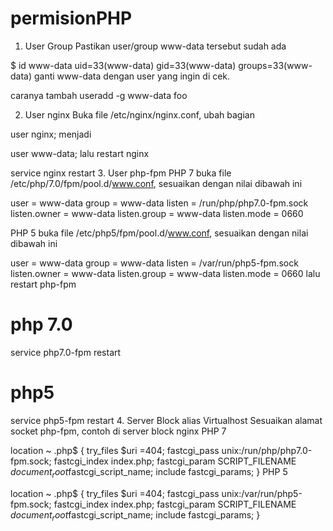 # permisionPHP
1. User Group
Pastikan user/group www-data tersebut sudah ada


 
$ id www-data
uid=33(www-data) gid=33(www-data) groups=33(www-data)
ganti www-data dengan user yang ingin di cek.

caranya tambah useradd -g www-data foo

2. User nginx
Buka file /etc/nginx/nginx.conf, ubah bagian

user  nginx;
menjadi

user  www-data;
lalu restart nginx

service nginx restart
3. User php-fpm
PHP 7
buka file /etc/php/7.0/fpm/pool.d/www.conf, sesuaikan dengan nilai dibawah ini

user = www-data
group = www-data
listen = /run/php/php7.0-fpm.sock
listen.owner = www-data
listen.group = www-data
listen.mode = 0660

 
PHP 5
buka file /etc/php5/fpm/pool.d/www.conf, sesuaikan dengan nilai dibawah ini

user = www-data
group = www-data
listen = /var/run/php5-fpm.sock
listen.owner = www-data
listen.group = www-data
listen.mode = 0660
lalu restart php-fpm

# php 7.0
service php7.0-fpm restart
# php5
service php5-fpm restart
4. Server Block alias Virtualhost
Sesuaikan alamat socket php-fpm, contoh di server block nginx
PHP 7

  location ~ \.php$ {
    try_files $uri =404;
    fastcgi_pass unix:/run/php/php7.0-fpm.sock;
    fastcgi_index index.php;
    fastcgi_param SCRIPT_FILENAME $document_root$fastcgi_script_name;
    include fastcgi_params;
  }
PHP 5

  location ~ \.php$ {
    try_files $uri =404;
    fastcgi_pass unix:/var/run/php5-fpm.sock;
    fastcgi_index index.php;
    fastcgi_param SCRIPT_FILENAME $document_root$fastcgi_script_name;
    include fastcgi_params;
  }
